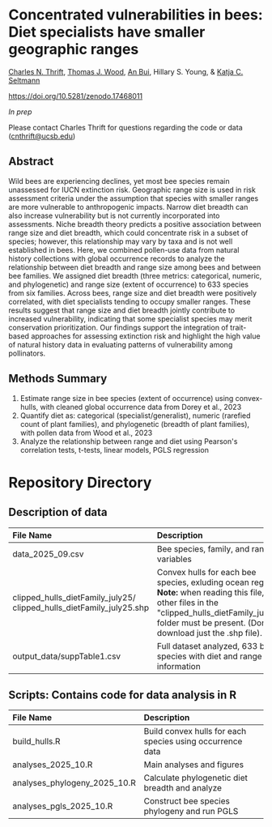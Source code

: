 # Concentrated vulnerabilities in bees: Diet specialists have smaller geographic ranges
[Charles N. Thrift](https://orcid.org/0000-0002-4257-6951), [Thomas J. Wood](https://orcid.org/0000-0001-5653-224X), [An Bui](https://orcid.org/0000-0002-9548-7776), Hillary S. Young, & [Katja C. Seltmann](https://orcid.org/0000-0001-5354-6048)

https://doi.org/10.5281/zenodo.17468011

_In prep_

Please contact Charles Thrift for questions regarding the code or data (cnthrift@ucsb.edu)

## Abstract 
Wild bees are experiencing declines, yet most bee species remain unassessed for IUCN extinction risk. Geographic range size is used in risk assessment criteria under the assumption that species with smaller ranges are more vulnerable to anthropogenic impacts. Narrow diet breadth can also increase vulnerability but is not currently incorporated into assessments. Niche breadth theory predicts a positive association between range size and diet breadth, which could concentrate risk in a subset of species; however, this relationship may vary by taxa and is not well established in bees. Here, we combined pollen-use data from natural history collections with global occurrence records to analyze the relationship between diet breadth and range size among bees and between bee families. We assigned diet breadth (three metrics: categorical, numeric, and phylogenetic) and range size (extent of occurrence) to 633 species from six families. Across bees, range size and diet breadth were positively correlated, with diet specialists tending to occupy smaller ranges. These results suggest that range size and diet breadth jointly contribute to increased vulnerability, indicating that some specialist species may merit conservation prioritization. Our findings support the integration of trait-based approaches for assessing extinction risk and highlight the high value of natural history data in evaluating patterns of vulnerability among pollinators.


## Methods Summary
1. Estimate range size in bee species (extent of occurrence) using convex-hulls, with cleaned global occurrence data from Dorey et al., 2023
2. Quantify diet as: categorical (specialist/generalist), numeric (rarefied count of plant families), and phylogenetic (breadth of plant families), with pollen data from Wood et al., 2023
3. Analyze the relationship between range and diet using Pearson's correlation tests, t-tests, linear models, PGLS regression


# Repository Directory

## Description of data

| File Name | Description |
| :------- | :------ |
| data_2025_09.csv | Bee species, family, and range variables |
| clipped_hulls_dietFamily_july25/ clipped_hulls_dietFamily_july25.shp | Convex hulls for each bee species, exluding ocean regions. **Note:** when reading this file, the other files in the "clipped_hulls_dietFamily_july25" folder must be present. (Don't download just the .shp file). |
| output_data/suppTable1.csv | Full dataset analyzed, 633 bee species with diet and range information | 


## Scripts: Contains code for data analysis in R

| File Name | Description |
| :------- | :------ |
| build_hulls.R | Build convex hulls for each species using occurrence data |
| analyses_2025_10.R | Main analyses and figures |
| analyses_phylogeny_2025_10.R | Calculate phylogenetic diet breadth and analyze |
| analyses_pgls_2025_10.R | Construct bee species phylogeny and run PGLS | 




